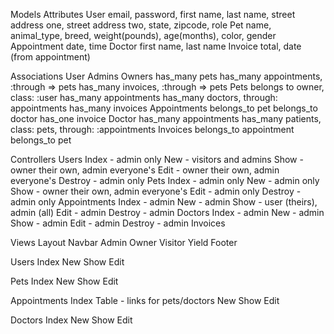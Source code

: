 Models
  Attributes
    User
      email, password, first name, last name, street address one, street address two, state, zipcode, role
    Pet
      name, animal_type, breed, weight(pounds), age(months), color, gender
    Appointment
      date, time
    Doctor
      first name, last name
    Invoice
      total, date (from appointment)

  Associations
    User
      Admins
      Owners
        has_many pets
        has_many appointments, :through => pets
        has_many invoices, :through => pets
    Pets
      belongs to owner, class: :user
      has_many appointments
      has_many doctors, through: appointments
      has_many invoices
    Appointments
      belongs_to pet
      belongs_to doctor
      has_one invoice
    Doctor
      has_many appointments
      has_many patients, class: pets, through: :appointments
    Invoices
      belongs_to appointment
      belongs_to pet

Controllers
  Users
    Index - admin only
    New - visitors and admins
    Show - owner their own, admin everyone's
    Edit - owner their own, admin everyone's
    Destroy - admin only
  Pets
    Index - admin only
    New - admin only
    Show - owner their own, admin everyone's
    Edit - admin only
    Destroy - admin only
  Appointments
    Index - admin
    New - admin
    Show - user (theirs), admin (all)
    Edit - admin
    Destroy - admin
  Doctors
    Index - admin
    New - admin
    Show - admin
    Edit - admin
    Destroy - admin
  Invoices

Views
  Layout
    Navbar
      Admin
      Owner
      Visitor
    Yield
    Footer

  Users
    Index
    New
    Show
    Edit

  Pets
    Index
    New
    Show
    Edit

  Appointments
    Index
      Table - links for pets/doctors
    New
    Show
    Edit

  Doctors
    Index
    New
    Show
    Edit